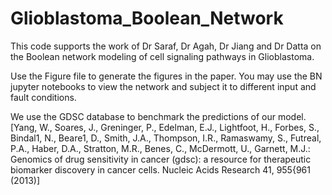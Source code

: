 # Glioblastoma_Boolean_Network

This code supports the work of Dr Saraf, Dr Agah, Dr Jiang and Dr Datta on the Boolean network modeling of cell signaling pathways in Glioblastoma. 

Use the Figure file to generate the figures in the paper. 
You may use the BN jupyter notebooks to view the network and subject it to different input and fault conditions. 

We use the GDSC database to benchmark the predictions of our model. 
[Yang, W., Soares, J., Greninger, P., Edelman, E.J., Lightfoot, H., Forbes, S., Bindal1, N., Beare1, D., Smith,
J.A., Thompson, I.R., Ramaswamy, S., Futreal, P.A., Haber, D.A., Stratton, M.R., Benes, C., McDermott, U.,
Garnett, M.J.: Genomics of drug sensitivity in cancer (gdsc): a resource for therapeutic biomarker discovery in
cancer cells. Nucleic Acids Research 41, 955{961 (2013)]
